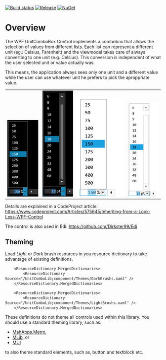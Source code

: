 [![Build status](https://ci.appveyor.com/api/projects/status/8rmd1b9d35efwunj?svg=true)](https://ci.appveyor.com/project/Dirkster99/unitcombolib)
[![Release](https://img.shields.io/github/release/Dirkster99/UnitComboLib.svg)](https://github.com/Dirkster99/UnitComboLib/releases/latest)
[![NuGet](https://img.shields.io/nuget/dt/Dirkster.UnitComboLib.svg)](http://nuget.org/packages/Dirkster.UnitComboLib)

# Overview

The WPF UnitComboBox Control implements a combobox that allows the selection of values from  different lists. Each list can represent a different unit (eg.: Celsius, Farenheit) and the viewmodel takes care of always converting to one unit (e.g. Celsius). This conversion is independent of what the user selected unit or value actually was.

This means, the application always sees only one unit and a different value while the user can use whatever unit he prefers to pick the aproppriate value.

<table border="0" cellspacing="0" cellpadding="0">
<tr>
<td valign="bottom">
<img src="https://github.com/Dirkster99/Docu/blob/master/UnitComboLib/MetroDark_Percent.png" width="100"/>
</td><td valign="bottom">
<img src="https://github.com/Dirkster99/Docu/blob/master/UnitComboLib/MetroDark_Pt.png" width="100"/>
</td><td valign="bottom">
<img src="https://github.com/Dirkster99/Docu/blob/master/UnitComboLib/MetroLight_Percent.png" width="150"/>
</td><td valign="bottom">
<img src="https://github.com/Dirkster99/Docu/blob/master/UnitComboLib/MetroLight_Pt.png" width="100"/>
</td>
</tr>
</table>

Details are explained in a CodeProject article:
https://www.codeproject.com/Articles/575645/Inheriting-from-a-Look-Less-WPF-Control

The control is also used in Edi:
https://github.com/Dirkster99/Edi

## Theming

Load *Light* or *Dark* brush resources in you resource dictionary to take advantage of existing definitions.

```XAML
    <ResourceDictionary.MergedDictionaries>
        <ResourceDictionary Source="/UnitComboLib;component/Themes/DarkBrushs.xaml" />
    </ResourceDictionary.MergedDictionaries>
```

```XAML
    <ResourceDictionary.MergedDictionaries>
        <ResourceDictionary Source="/UnitComboLib;component/Themes/LightBrushs.xaml" />
    </ResourceDictionary.MergedDictionaries>
```

These definitions do not theme all controls used within this library. You should use a standard theming library, such as:
- [MahApps.Metro](https://github.com/MahApps/MahApps.Metro),
- [MLib](https://github.com/Dirkster99/MLib), or
- [MUI](https://github.com/firstfloorsoftware/mui)

to also theme standard elements, such as, button and textblock etc.
